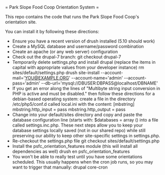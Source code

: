 = Park Slope Food Coop Orientation System =

This repo contains the code that runs the Park Slope Food Coop's orientation site.

You can install it by following these directions:

 * Ensure you have a recent version of drush installed (5.10 should work)
 * Create a MySQL database and username/password combination
 * Create an apache (or any web server) configuration
 * Check out the drupal-7 branch:
    git checkout drupal-7 
 * Temporarily delete settings.php and install drupal (replace the items in capital with appropriate values from your developer instance)
    rm sites/default/settings.php
    drush site-install --account-mail='YOU@EXAMPLE.ORG' --account-name='admin' --account-pass='admin' --db-url='mysql://DBUSER:DBPASS@localhost/DBNAME'
 * If you get an error along the lines of "Multibyte string input conversion in PHP is active and must be disabled." then follow these directions for a debian-based operating system: create a file in the directory /etc/php5/conf.d called local.ini with the content:
    [mbstring]
    mbstring.http_input = pass
    mbstring.http_output = pass
 * Change into your default/sites directory and copy and paste the database configuration line (starts with: $databases = array () into a file called settings.inc.php. These next steps allow you to keep your database settings locally saved (not in our shared repo) while still preserving our ability to keep other site-specific settings in settings.php.
 * Re-checkout the settings.php file
    git checkout sites/default/settings.php
 * Install the psfc_orientation_features module (this will install all dependencies as well)
    drush en psfc_orientation_features
 * You won't be able to really test until you have some orientations scheduled. This usually happens when the cron job runs, so you may want to trigger that manually:
    drupal core-cron
